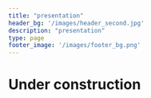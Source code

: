 ```yaml
---
title: "presentation"
header_bg: '/images/header_second.jpg'
description: "presentation"
type: page
footer_image: '/images/footer_bg.png'
---
```


# Under construction